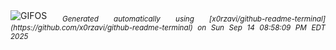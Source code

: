 <div align="justify">
<picture>
    <source media="(prefers-color-scheme: dark)" srcset="https://i.ibb.co/Jj2w3KWh/output-gif.gif">
    <source media="(prefers-color-scheme: light)" srcset="https://i.ibb.co/Jj2w3KWh/output-gif.gif">
    <img alt="GIFOS" src="https://i.ibb.co/Jj2w3KWh/output-gif.gif">
</picture>
<sub><i>Generated automatically using [x0rzavi/github-readme-terminal](https://github.com/x0rzavi/github-readme-terminal) on Sun Sep 14 08:58:09 PM EDT 2025</i></sub>
</div>

<!--  -->